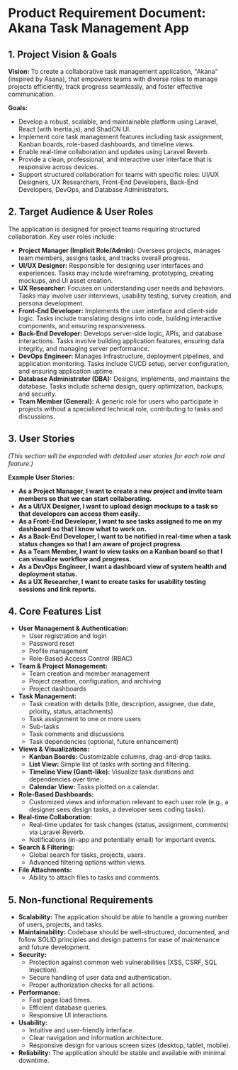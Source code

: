 # Product Requirement Document: Akana Task Management App

## 1. Project Vision & Goals

**Vision:** To create a collaborative task management application, "Akana" (inspired by Asana), that empowers teams with diverse roles to manage projects efficiently, track progress seamlessly, and foster effective communication.

**Goals:**

* Develop a robust, scalable, and maintainable platform using Laravel, React (with Inertia.js), and ShadCN UI.
* Implement core task management features including task assignment, Kanban boards, role-based dashboards, and timeline views.
* Enable real-time collaboration and updates using Laravel Reverb.
* Provide a clean, professional, and interactive user interface that is responsive across devices.
* Support structured collaboration for teams with specific roles: UI/UX Designers, UX Researchers, Front-End Developers, Back-End Developers, DevOps, and Database Administrators.

## 2. Target Audience & User Roles

The application is designed for project teams requiring structured collaboration. Key user roles include:

* **Project Manager (Implicit Role/Admin):** Oversees projects, manages team members, assigns tasks, and tracks overall progress.
* **UI/UX Designer:** Responsible for designing user interfaces and experiences. Tasks may include wireframing, prototyping, creating mockups, and UI asset creation.
* **UX Researcher:** Focuses on understanding user needs and behaviors. Tasks may involve user interviews, usability testing, survey creation, and persona development.
* **Front-End Developer:** Implements the user interface and client-side logic. Tasks include translating designs into code, building interactive components, and ensuring responsiveness.
* **Back-End Developer:** Develops server-side logic, APIs, and database interactions. Tasks involve building application features, ensuring data integrity, and managing server performance.
* **DevOps Engineer:** Manages infrastructure, deployment pipelines, and application monitoring. Tasks include CI/CD setup, server configuration, and ensuring application uptime.
* **Database Administrator (DBA):** Designs, implements, and maintains the database. Tasks include schema design, query optimization, backups, and security.
* **Team Member (General):** A generic role for users who participate in projects without a specialized technical role, contributing to tasks and discussions.

## 3. User Stories

*(This section will be expanded with detailed user stories for each role and feature.)*

**Example User Stories:**

* **As a Project Manager, I want to create a new project and invite team members so that we can start collaborating.**
* **As a UI/UX Designer, I want to upload design mockups to a task so that developers can access them easily.**
* **As a Front-End Developer, I want to see tasks assigned to me on my dashboard so that I know what to work on.**
* **As a Back-End Developer, I want to be notified in real-time when a task status changes so that I am aware of project progress.**
* **As a Team Member, I want to view tasks on a Kanban board so that I can visualize workflow and progress.**
* **As a DevOps Engineer, I want a dashboard view of system health and deployment status.**
* **As a UX Researcher, I want to create tasks for usability testing sessions and link reports.**

## 4. Core Features List

* **User Management & Authentication:**
  * User registration and login
  * Password reset
  * Profile management
  * Role-Based Access Control (RBAC)
* **Team & Project Management:**
  * Team creation and member management
  * Project creation, configuration, and archiving
  * Project dashboards
* **Task Management:**
  * Task creation with details (title, description, assignee, due date, priority, status, attachments)
  * Task assignment to one or more users
  * Sub-tasks
  * Task comments and discussions
  * Task dependencies (optional, future enhancement)
* **Views & Visualizations:**
  * **Kanban Boards:** Customizable columns, drag-and-drop tasks.
  * **List View:** Simple list of tasks with sorting and filtering.
  * **Timeline View (Gantt-like):** Visualize task durations and dependencies over time.
  * **Calendar View:** Tasks plotted on a calendar.
* **Role-Based Dashboards:**
  * Customized views and information relevant to each user role (e.g., a designer sees design tasks, a developer sees coding tasks).
* **Real-time Collaboration:**
  * Real-time updates for task changes (status, assignment, comments) via Laravel Reverb.
  * Notifications (in-app and potentially email) for important events.
* **Search & Filtering:**
  * Global search for tasks, projects, users.
  * Advanced filtering options within views.
* **File Attachments:**
  * Ability to attach files to tasks and comments.

## 5. Non-functional Requirements

* **Scalability:** The application should be able to handle a growing number of users, projects, and tasks.
* **Maintainability:** Codebase should be well-structured, documented, and follow SOLID principles and design patterns for ease of maintenance and future development.
* **Security:**
  * Protection against common web vulnerabilities (XSS, CSRF, SQL Injection).
  * Secure handling of user data and authentication.
  * Proper authorization checks for all actions.
* **Performance:**
  * Fast page load times.
  * Efficient database queries.
  * Responsive UI interactions.
* **Usability:**
  * Intuitive and user-friendly interface.
  * Clear navigation and information architecture.
  * Responsive design for various screen sizes (desktop, tablet, mobile).
* **Reliability:** The application should be stable and available with minimal downtime.
